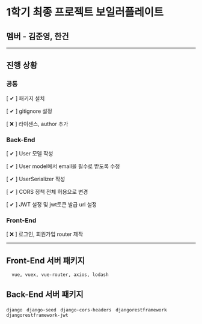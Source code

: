 # 1학기 최종 프로젝트 보일러플레이트

## 멤버 - 김준영, 한건





---

## 진행 상황



### 공통

[ ✔ ] 패키지 설치

[ ✔ ] gitignore 설정

[ ❌ ] 라이센스, author 추가





### Back-End

[ ✔ ]  User 모델 작성

[ ✔ ] User model에서 email을 필수로 받도록 수정

[ ✔ ]  UserSerializer 작성

[ ✔ ] CORS 정책 전체 허용으로 변경

[ ✔ ]  JWT 설정 및 jwt토큰 발급 url 설정





### Front-End

[ ❌ ] 로그인, 회원가입 router 제작







---

## Front-End 서버 패키지

``  vue, vuex, vue-router, axios, lodash``





## Back-End 서버 패키지

``django ``
``django-seed ``
``django-cors-headers ``
``djangorestframework ``
``djangorestframework-jwt``





